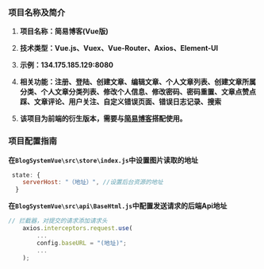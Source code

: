### 项目名称及简介
1. **项目名称：简易博客(Vue版)**

1. **技术类型：Vue.js、Vuex、Vue-Router、Axios、Element-UI**

1. **示例：134.175.185.129:8080**

1. **相关功能：注册、登陆、创建文章、编辑文章、个人文章列表、创建文章所属分类、个人文章分类列表、修改个人信息、修改密码、密码重置、文章点赞点踩、文章评论、用户关注、自定义错误页面、错误日志记录、搜索**

1. **该项目为前端的衍生版本，需要与[简易博客](https://github.com/xiaowoc/BlogSystem "简易博客")搭配使用。**

### 项目配置指南
**在`BlogSystemVue\src\store\index.js`中设置图片读取的地址**
```javascript
 state: {
    serverHost: "（地址）", //设置后台资源的地址
  }
```
**在`BlogSystemVue\src\api\BaseHtml.js`中配置发送请求的后端Api地址**
```javascript
// 拦截器，对提交的请求添加请求头
    axios.interceptors.request.use(
		...
        config.baseURL = "(地址)";
		...
    );
```
